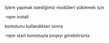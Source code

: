 İşlem yapmak istediğimiz modülleri yüklemek için 

-npm install 

komutunu kullandıktan sonra

-npm start komutuyla projeyi görebilirsiniz.
